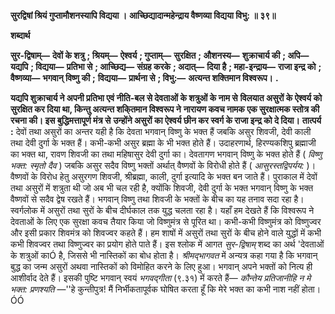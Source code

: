 **सुरद्विषां श्रियं गुप्तामौशनस्यापि विद्यया ।** **आच्छिद्यादान्महेन्द्राय वैष्णव्या विद्यया विभु: ॥ ३९॥** 

**शब्दार्थ** 

**सुर-द्विषाम्—** **देवों के शत्रु** **; श्रियम्—** **ऐश्वर्य** **; गुप्ताम्—** **सुरक्षित** **; औशनस्य—** **शुक्राचार्य की** **; अपि—** **यद्यपि** **; विद्यया—** **प्रतिभा से** **; आच्छिद्य—** **संग्रह करके** **; अदात्—** **दिया है** **; महा-इन्द्राय—** **राजा इन्द्र को** **; वैष्णव्या—** **भगवान् विष्णु की** **;** **विद्यया—** **प्रार्थना से** **; विभु:—** **अत्यन्त शक्तिमान विश्वरूप।** **.** 

**यद्यपि शुक्राचार्य ने अपनी प्रतिभा एवं नीति-बल से देवताओं के शत्रुओं के नाम से** **विलयात असुरों के ऐश्वर्य को सुरक्षित कर दिया था, किन्तु अत्यन्त शकि्तमान विश्वरूप ने** **नारायण कवच नामक एक सुरक्षात्मक स्तोत्र की रचना की। इस बुद्धिमत्तापूर्ण मंत्र से** **उन्होंने असुरों का ऐश्वर्य छीन कर स्वर्ग के राजा इन्द्र को दे दिया।** **तात्पर्य :** देवों तथा असुरों का अन्तर यही है कि देवता भगवान् विष्णु के भक्त हैं जबकि असुर शिवजी, देवी काली तथा देवी दुर्गा के भक्त हैं। कभी-कभी असुर ब्रह्मा के भी भक्त होते हैं। उदाहरणार्थ, हिरण्यकशिपु ब्रह्माजी का भक्त था, रावण शिवजी का तथा महिषासुर देवी दुर्गा का। देवतागण भगवान् विष्णु के भक्त होते हैं ( *विष्णु भक्त: स्मृतो दैव* ) जबकि असुर सदैव विष्णु भक्तों अर्थात् वैष्णवों के विरोधी होते हैं ( *आसुरस्तद्विपर्यय:* )। वैष्णवों के विरोध हेतु असुरगण शिवजी, श्रीब्रह्मा, काली, दुर्गा इत्यादि के भक्त बन जाते हैं। पुराकाल में देवों तथा असुरों में शत्रुता थी जो अब भी चल रही है, क्योंकि शिवजी, देवी दुर्गा के भक्त भगवान् विष्णु के भक्त वैष्णवों से सदैव द्वेष रखते हैं। भगवान् विष्णु तथा शिवजी के भक्तों के बीच का यह तनाव सदा रहा है। स्वर्गलोक में असुरों तथा सुरों के बीच दीर्घकाल तक युद्ध चलता रहा है। यहाँ हम देखते हैं कि विश्वरूप ने देवताओं के लिए एक सुरक्षा कवच तैयार किया जो विष्णुमंत्र से पूरित था। कभी-कभी विष्णुमंत्र को विष्णुज्वर और इसी प्रकार शिवमंत्र को शिवज्वर कहते हैं। हम शाषों में असुरों तथा सुरों के बीच होने वाले युद्धों में कभी कभी शिवज्वर तथा विष्णुज्वर का प्रयोग होते पाते हैं। इस श्लोक में आगत *सुर-द्विषाम्* शब्द का अर्थ 'देवताओं के शत्रुओं काÓ है, जिससे भी नास्तिकों का बोध होता है। *श्रीमद्भागवत* में अन्यत्र कहा गया है कि भगवान् बुद्ध का जन्म असुरों अथवा नास्तिकों को विमोहित करने के लिए हुआ। भगवान् अपने भक्तों को नित्य ही आशीर्वाद देते हैं। इसकी पुष्टि भगवान् स्वयं *भगवद्गीता* (९.३१) में करते हैं— *कौन्तेय* *प्रतिजानीहि न मे भक्त: प्रणश्यति* —''हे कुन्तीपुत्र! मैं निर्भीकतापूर्वक घोषित करता हूँ कि मेरे भक्त का कभी नाश नहीं होता।ÓÓ  
